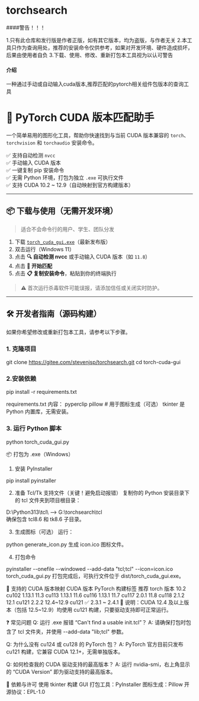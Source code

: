 # torchsearch
####警告！！！

1.只有此仓库和发行版是作者正版，如有其它版本，均为盗版，与作者无关
2.本工具只作为查询用处，推荐的安装命令仅供参考，如果对开发环境、硬件造成损坏，后果由使用者自负
3.下载、使用、修改、重新打包本工具视为以认可警告

#### 介绍
一种通过手动或自动输入cuda版本,推荐匹配的pytorch相关组件包版本的查询工具

# 🎯 PyTorch CUDA 版本匹配助手

一个简单易用的图形化工具，帮助你快速找到与当前 CUDA 版本兼容的 `torch`、`torchvision` 和 `torchaudio` 安装命令。

✅ 支持自动检测 `nvcc`  
✅ 手动输入 CUDA 版本  
✅ 一键复制 pip 安装命令  
✅ 无需 Python 环境，打包为独立 `.exe` 可执行文件  
✅ 支持 CUDA 10.2 ~ 12.9（自动映射到官方构建版本）

---

## 📦 下载与使用（无需开发环境）

> 适合不会命令行的用户、学生、团队分发

1. 下载 [`torch_cuda_gui.exe`](https://gitee.com/stevenjsp/torchsearch/releases/download/0.0.1/torch_cuda_gui.exe)（最新发布版）
2. 双击运行（Windows 11）
3. 点击 **🔍 自动检测 nvcc** 或手动输入 CUDA 版本（如 `11.8`）
4. 点击 **🚀 开始匹配**
5. 点击 **📋 复制安装命令**，粘贴到你的终端执行

> ⚠️ 首次运行杀毒软件可能误报，请添加信任或关闭实时防护。

---

## 🛠 开发者指南（源码构建）

如果你希望修改或重新打包本工具，请参考以下步骤。

### 1. 克隆项目

git clone https://gitee.com/stevenjsp/torchsearch.git
cd torch-cuda-gui

### 2.安装依赖

pip install -r requirements.txt

requirements.txt 内容：
pyperclip
pillow  # 用于图标生成（可选）
tkinter 是 Python 内置库，无需安装。

### 3. 运行 Python 脚本

python torch_cuda_gui.py

📦 打包为 .exe（Windows）
1. 安装 PyInstaller

pip install pyinstaller

2. 准备 Tcl/Tk 支持文件（关键！避免启动报错）
复制你的 Python 安装目录下的 tcl 文件夹到项目根目录：

D:\Python313\tcl\  -->  G:\torchsearch\tcl\
确保包含 tcl8.6 和 tk8.6 子目录。

3. 生成图标（可选）
运行：

python generate_icon.py
生成 icon.ico 图标文件。

4. 打包命令

pyinstaller --onefile --windowed 
    --add-data "tcl;tcl" 
    --icon=icon.ico 
    torch_cuda_gui.py
打包完成后，可执行文件位于 dist/torch_cuda_gui.exe。

🔧 支持的 CUDA 版本映射
CUDA 版本	PyTorch 构建标签	推荐 torch 版本
10.2	cu102	1.13.1
11.3	cu113	1.13.1
11.6	cu116	1.13.1
11.7	cu117	2.0.1
11.8	cu118	2.1.2
12.1	cu121	2.2.2
12.4~12.9	cu121 ✅	2.3.1 ~ 2.4.1
📌 说明：CUDA 12.4 及以上版本（包括 12.5~12.9）均使用 cu121 构建，只要驱动支持即可正常运行。

❓ 常见问题
Q: 运行 .exe 报错 “Can't find a usable init.tcl”？
A: 请确保打包时包含了 tcl 文件夹，并使用 --add-data "lib;tcl" 参数。

Q: 为什么没有 cu124 或 cu128 的 PyTorch 包？
A: PyTorch 官方目前只发布 cu121 构建，它兼容 CUDA 12.1+，无需单独版本。

Q: 如何检查我的 CUDA 驱动支持的最高版本？
A: 运行 nvidia-smi，右上角显示的 “CUDA Version” 即为驱动支持的最高版本。

📎 依赖与许可
使用 tkinter 构建 GUI
打包工具：PyInstaller
图标生成：Pillow
开源协议：EPL-1.0

